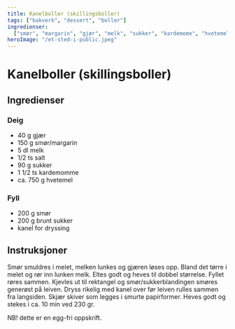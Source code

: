 ```yaml
---
title: Kanelboller (skillingsboller)
tags: ["bakverk", "dessert", "boller"]
ingredienser:
  ["smør", "margarin", "gjær", "melk", "sukker", "kardemome", "hvetemel"]
heroImage: "/et-sted-i-public.jpeg"
---
```


# Kanelboller (skillingsboller)

## Ingredienser

### Deig

- 40 g gjær
- 150 g smør/margarin
- 5 dl melk
- 1/2 ts salt
- 90 g sukker
- 1 1/2 ts kardemomme
- ca. 750 g hvetemel

### Fyll

- 200 g smør
- 200 g brunt sukker
- kanel for dryssing

## Instruksjoner

Smør smuldres i melet, melken lunkes og gjæren løses opp. Bland det tørre i melet og rør inn lunken melk. Eltes godt og heves til dobbel størrelse. Fyllet røres sammen. Kjevles ut til rektangel og smør/sukkerblandingen smøres generøst på leiven. Dryss rikelig med kanel over før leiven rulles sammen fra langsiden. Skjær skiver som legges i smurte papirformer. Heves godt og stekes i ca. 10 min ved 230 gr.

NB! dette er en egg-fri oppskrift.
